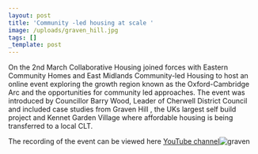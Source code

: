 ```yaml
---
layout: post
title: 'Community -led housing at scale '
image: /uploads/graven_hill.jpg
tags: []
_template: post
---
```


On the 2nd March Collaborative Housing joined forces with Eastern Community Homes and East Midlands Community-led Housing to host an online event exploring the growth region known as the Oxford-Cambridge Arc and the opportunities for community led approaches. The event was introduced by Councillor Barry Wood, Leader of Cherwell District Council and included case studies from Graven Hill , the UKs largest self build project and Kennet Garden Village where affordable housing is being transferred to a local CLT.

The recording of the event can be viewed here [YouTube channel](https://email.cambsacre.org.uk/e3t/Btc/DN+113/d15vh104/VWx28h8QR7TdVh9Sx74lzy57W28qdJZ4Gmp7FN4sL4cZ3q3npV1-WJV7CgP4gVBmfnY99pbGnN93sQDmV4pGCV6R9yM4CkC2gN5S156dsHyJzVFJCFR74qS0tW5dnm092dBRytW6WQMhh9bCwx9Mk_MjgbXRn2W3g8yZX2qpTZMW7ySh0D8NYjp5W7TgWMS6SJZbnW5zGd3r97t-PZW66Dd767vcPPSW6CMn9X7CDHXZW4Fj6bK3Zpz40W91yPlZ6cLDWtW3WfsWG2Sr8RsW4vD1CD5lfN0wW8zmvx_8psrpvVXvkVj1ScP6qVWR5Qg2nvv0VW7Xp1C769ZsJP36gq1)![graven](https://info.cambsacre.org.uk/hubfs/graven_hill.jpg)
